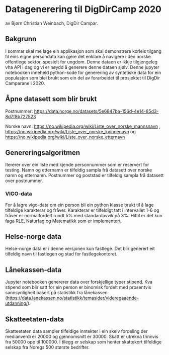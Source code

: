 # Datagenerering til DigDirCamp 2020

av Bjørn Christian Weinbach, DigDir Campar.

## Bakgrunn

I sommar skal me lage ein applikasjon som skal demonstrere korleis tilgang til eins eigne persondata kan gjere det enklare å navigere i den norske offentlege sektor, spesielt for ungdom. Denne dataen er ikkje tilgjengeleg vha API i dag og vi er nøydd å generere denne dataen sjølv. Denne jupyter notebooken inneheld python-kode for generering av syntetiske data for ein populasjon som blei brukt som ein del av forarbeidet til prosjektet til DigDir Camparane i 2020.

## Åpne datasett som blir brukt

Postnummer: https://data.norge.no/datasets/5e6847ba-156d-4e14-85d3-8d7f8b727523

Norske navn: https://no.wikipedia.org/wiki/Liste_over_norske_mannsnavn , https://no.wikipedia.org/wiki/Liste_over_norske_kvinnenavn og https://no.wikipedia.org/wiki/Liste_over_norske_etternavn

## Genereringsalgoritmen

Itererer over ein liste med kjende personnummer som er reservert for testing. Namn og etternamn er tilfeldig sampla frå datasett over norske namn og etternamn. Postnummer og poststad er tilfeldig sampla frå datasett over postnummer.

### VIGO-data

For å lagre vigo-data om ein person bli ein python klasse brukt til å lage tilfeldige karakterar og fråver. Karakterar er tilfeldigt tatt i intervallet 1-6 og fråver er normalfordelt rundt 5% med standardavvik på 3%. Hittil er det kun faga RLE, Naturfag og Matematikk som er implementert.

## Helse-norge data

Helse-norge data er i denne versjonen kun fastlege. Det blir generert eit tilfeldig navn til fastlegen og stad for fastlegekontoret. 

## Lånekassen-data

Jupyter notebooken genererer data over forskjellige typer stipend. Kva stipend som blir satt for ein person er binomisk fordelt med prosentvis sannsynligheit basert på statistikk fra lånekassen  (https://data.lanekassen.no/statistikk/temasider/videregaaende-utdanning/). 

## Skatteetaten-data

 Skatteetaten data sampler tilfeldige inntekter i ein skeiv fordeling der medianverdi er 20000 og gjennomsnitt er 30000. Skatt er utrekna trinnvis fra 50000 opp til 100000. I tilegg er selskap som henter skattekort tilfeldige selskap fra Noregs 500 største bedrifter.
